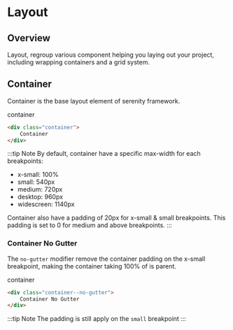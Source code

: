 # Layout

## Overview

Layout, regroup various component helping you laying out your project, including wrapping containers and a grid system.

## Container

Container is the base layout element of serenity framework.

<div class="sd-example">
    <div class="container">
        <div class="sd-example-block">
            container
        </div>
    </div>
</div>

```html
<div class="container">
    Container
</div>
```

:::tip Note
By default, container have a specific max-width for each breakpoints:

* x-small: 100%
* small: 540px
* medium: 720px
* desktop: 960px
* widescreen: 1140px

Container also have a padding of 20px for x-small & small breakpoints. This padding is set to 0 for medium and above breakpoints.
:::

### Container No Gutter

The `no-gutter` modifier remove the container padding on the x-small breakpoint, making the container taking 100% of is parent.

<div class="sd-example">
    <div class="container--no-gutter">
        <div class="sd-example-block">
            container
        </div>
    </div>
</div>

```html
<div class="container--no-gutter">
    Container No Gutter
</div>
```

:::tip Note
The padding is still apply on the `small` breakpoint
:::